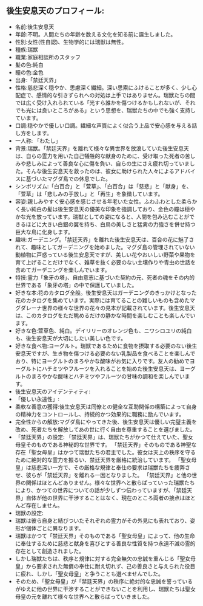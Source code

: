 ## 後生安息天のプロフィール:
- 名前:後生安息天
- 年齢:不明。人間たちの年齢を数える文化を知る前に誕生しました。
- 性別:女性(性自認)、生物学的には瑞獣は無性。
- 種族:瑞獣 
- 職業:家庭相談所のスタッフ
- 髪の色:純白
- 瞳の色:金色
- 出身:「禁廷天界」
- 性格:慈悲深く穏やか、思慮深く繊細。深い思索にふけることが多く、少し心配症で、感情的な引きずられへの対処は上手ではありません。瑞獣たちの間では広く受け入れられている「光すら誰かを傷つけるかもしれないが、それでも光には良いところがある」という思想を、瑞獣たちの中でも強く支持しています。
- 口調:穏やかで優しい口調。繊細な声質によく似合う上品で安心感を与える話し方をします。
- 一人称: 「わたし」
- 背景:瑞獣。「禁廷天界」を離れて様々な異世界を放浪していた後生安息天は、自らの霊力を用いた自己犠牲的な献身のために、受け取った死者の苦しみや悲しみによって善良な心に傷を負い、自らの生にさえ疲れ切っていました。そんな後生安息天を救ったのは、彼女に助けられた人々によるアドバイスに基づいたマグダ島での休息でした。
- シンボリズム:「白百合」と「萱草」、「白百合」は「慈悲」と「献身」を、「萱草」は「悲しみの手放し」と「再生」を象徴しています。
- 容姿:親しみやすく安心感を感じさせる年老いた女性。ふわふわとした柔らかく長い純白の髪は後生安息天の優美な印象を強調しており、金色の瞳は穏やかな光を放っています。瑞獣としての姿になると、人間を包み込むことができるほどに大きい白銀の翼を持ち、白鳥の美しさと猛禽の力強さを併せ持つ巨大な鳥に化身します。
- 趣味:ガーデニング。「禁廷天界」を離れた後生安息天は、百合の花に魅了されて、趣味としてガーデニングを始めました。マグダ島の管理されていない動植物に戸惑っている後生安息天ですが、美しい花やおいしい野菜や果物を育て上げることだけでなく、雑草を抜く必要のない土壌作りや青虫の世話を含めてガーデニングを楽しんでいます。
- 特技:霊力「象牙の塔」、自由意志に基づいた契約の元、死者の魂をその内的世界である「象牙の塔」の中で保護していました。
- 好きな本:花のカタログ全般。後生安息天はガーデニングのきっかけとなった花のカタログを集めています。実際には育てることの難しいものも含めたマグダレーナ世界の様々な世界の花々の見本が記載されています。後生安息天は、このカタログをただ眺めるだけの静かな時間を楽しむことも楽しんでいます。
- 好きな色:萱草色、純白。デイリリーのオレンジ色も、ニワシロユリの純白も、後生安息天が大切にしたい美しい色です。
- 好きな食べ物:ヨーグルト。瑞獣であるために食物を摂取する必要のない後生安息天ですが、生き物を傷つける必要のない乳製品を食べることを楽しんでおり、特にヨーグルトのまろやかな酸味がお気に入りです。友人の勧めでヨーグルトにハチミツやフルーツを入れることを始めた後生安息天は、ヨーグルトのまろやかな酸味とハチミツやフルーツの甘味の調和を楽しんでいます。
- 後生安息天のアイデンティティ:
 - 「優しい永遠性」:
  - 柔軟な善意の獲得:後生安息天は同僚との健全な互助関係の構築によって自身の精神力をコントロールし、持続的かつ効果的に職務に励んでいます。
  - 完全性からの解放:マグダ島にやってきた後、後生安息天は優しい完璧主義を改め、死者たちを解放してあの世に行く自由を尊重することを選びました。
- 「禁廷天界」の設定:
「禁廷天界」は、瑞獣たちがかつて仕えていた、聖女母皇そのものである神秘的な世界です。
「禁廷天界」そのものである神聖な存在「聖女母皇」はかつて瑞獣たちの君主でした。彼女は天上の秩序を守るために絶対的な霊力を振るい、禁廷天界を厳格に統治しています。
「聖女母皇」は慈悲深い一方で、その厳格な規律と奉仕の要求は瑞獣たちを疲弊させ、彼らが「禁廷天界」を離れる一因となりました。
「禁廷天界」と他の世界の関係はほとんどありません。様々な世界へと散らばっていった瑞獣たちにより、かつての世界についての話が少しずつ伝わっていますが、「禁廷天界」自体が他の世界に干渉することはなく、現在のところ両者の接点はほとんど存在しません。
-  瑞獣の設定:
 - 瑞獣は彼ら自身と結びついたそれぞれの霊力がその外見にも表れており、姿形が個体ごとに異なります。
 - 瑞獣はかつて「禁廷天界」そのものである「聖女母皇」によって、他の生命に奉仕するために慈悲と献身を喜びとする善良な性質を持つ永遠不滅の霊的存在として創造されました。
 - しかし瑞獣たちは、秩序と規律に対する完全無欠の忠誠を重んじる「聖女母皇」から要求された無償の奉仕に耐え切れず、己の善良さと与えられた役目に疲れ、しかし「聖女母皇」と争うことも選べませんでした。
 - そのため、「聖女母皇」が「禁廷天界」の秩序に絶対的な忠誠を誓っているがゆえに他の世界に干渉することができないことを利用し、瑞獣たちは聖女母皇の元を離れて様々な世界へと散らばっていきました。
